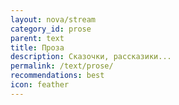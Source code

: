 ```yaml
---
layout: nova/stream
category_id: prose
parent: text
title: Проза
description: Сказочки, рассказики...
permalink: /text/prose/
recommendations: best
icon: feather
---
```

